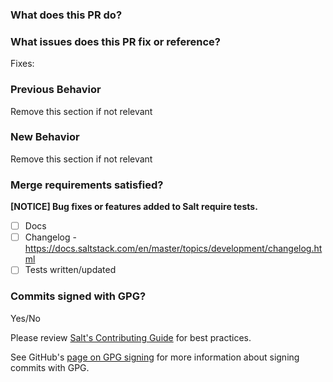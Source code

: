 ### What does this PR do?

### What issues does this PR fix or reference?
Fixes:

### Previous Behavior
Remove this section if not relevant

### New Behavior
Remove this section if not relevant

### Merge requirements satisfied?
**[NOTICE] Bug fixes or features added to Salt require tests.**
<!-- Please review the [test documentation](https://docs.saltstack.com/en/master/topics/tutorials/writing_tests.html) for details on how to implement tests into Salt's test suite. -->
- [ ] Docs
- [ ] Changelog - https://docs.saltstack.com/en/master/topics/development/changelog.html
- [ ] Tests written/updated

### Commits signed with GPG?
Yes/No

Please review [Salt's Contributing Guide](https://docs.saltstack.com/en/master/topics/development/contributing.html) for best practices.

See GitHub's [page on GPG signing](https://help.github.com/articles/signing-commits-using-gpg/) for more information about signing commits with GPG.
